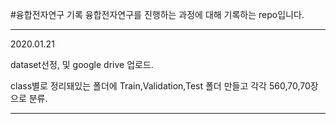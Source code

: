 #융합전자연구 기록
융합전자연구를 진행하는 과정에 대해 기록하는 repo입니다.

***
2020.01.21

dataset선정, 및 google drive 업로드. 

class별로 정리돼있는 폴더에 Train,Validation,Test 폴더 만들고 각각 560,70,70장으로 분류.
***

